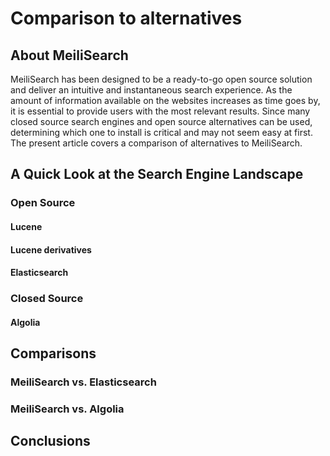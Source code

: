 # Comparison to alternatives

## About MeiliSearch

MeiliSearch has been designed to be a ready-to-go open source solution and deliver an intuitive and instantaneous search experience. As the amount of information available on the websites increases as time goes by, it is essential to provide users with the most relevant results. Since many closed source search engines and open source alternatives can be used, determining which one to install is critical and may not seem easy at first.  
The present article covers a comparison of alternatives to MeiliSearch.


## A Quick Look at the Search Engine Landscape

### Open Source

#### Lucene

#### Lucene derivatives

#### Elasticsearch

### Closed Source

#### Algolia

## Comparisons

### MeiliSearch vs. Elasticsearch

### MeiliSearch vs. Algolia

## Conclusions

